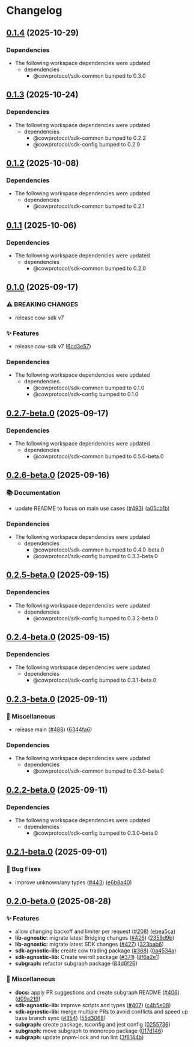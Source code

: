 # Changelog

## [0.1.4](https://github.com/cowprotocol/cow-sdk/compare/sdk-subgraph-v0.1.3...sdk-subgraph-v0.1.4) (2025-10-29)


### Dependencies

* The following workspace dependencies were updated
  * dependencies
    * @cowprotocol/sdk-common bumped to 0.3.0

## [0.1.3](https://github.com/cowprotocol/cow-sdk/compare/sdk-subgraph-v0.1.2...sdk-subgraph-v0.1.3) (2025-10-24)


### Dependencies

* The following workspace dependencies were updated
  * dependencies
    * @cowprotocol/sdk-common bumped to 0.2.2
    * @cowprotocol/sdk-config bumped to 0.2.0

## [0.1.2](https://github.com/cowprotocol/cow-sdk/compare/sdk-subgraph-v0.1.1...sdk-subgraph-v0.1.2) (2025-10-08)


### Dependencies

* The following workspace dependencies were updated
  * dependencies
    * @cowprotocol/sdk-common bumped to 0.2.1

## [0.1.1](https://github.com/cowprotocol/cow-sdk/compare/sdk-subgraph-v0.1.0...sdk-subgraph-v0.1.1) (2025-10-06)


### Dependencies

* The following workspace dependencies were updated
  * dependencies
    * @cowprotocol/sdk-common bumped to 0.2.0

## [0.1.0](https://github.com/cowprotocol/cow-sdk/compare/sdk-subgraph-v0.2.7-beta.0...sdk-subgraph-v0.1.0) (2025-09-17)


### ⚠ BREAKING CHANGES

* release cow-sdk v7

### ✨ Features

* release cow-sdk v7 ([6cd3e57](https://github.com/cowprotocol/cow-sdk/commit/6cd3e573687b1ffdbc0fdcb8cdbb414d88546e38))


### Dependencies

* The following workspace dependencies were updated
  * dependencies
    * @cowprotocol/sdk-common bumped to 0.1.0
    * @cowprotocol/sdk-config bumped to 0.1.0

## [0.2.7-beta.0](https://github.com/cowprotocol/cow-sdk/compare/sdk-subgraph-v0.2.6-beta.0...sdk-subgraph-v0.2.7-beta.0) (2025-09-17)


### Dependencies

* The following workspace dependencies were updated
  * dependencies
    * @cowprotocol/sdk-common bumped to 0.5.0-beta.0

## [0.2.6-beta.0](https://github.com/cowprotocol/cow-sdk/compare/sdk-subgraph-v0.2.5-beta.0...sdk-subgraph-v0.2.6-beta.0) (2025-09-16)


### 📚 Documentation

* update README to focus on main use cases ([#493](https://github.com/cowprotocol/cow-sdk/issues/493)) ([a05cb1b](https://github.com/cowprotocol/cow-sdk/commit/a05cb1ba11b5f9895d7cfe6262cf74c4089fd73c))


### Dependencies

* The following workspace dependencies were updated
  * dependencies
    * @cowprotocol/sdk-common bumped to 0.4.0-beta.0
    * @cowprotocol/sdk-config bumped to 0.3.3-beta.0

## [0.2.5-beta.0](https://github.com/cowprotocol/cow-sdk/compare/sdk-subgraph-v0.2.4-beta.0...sdk-subgraph-v0.2.5-beta.0) (2025-09-15)


### Dependencies

* The following workspace dependencies were updated
  * dependencies
    * @cowprotocol/sdk-config bumped to 0.3.2-beta.0

## [0.2.4-beta.0](https://github.com/cowprotocol/cow-sdk/compare/sdk-subgraph-v0.2.3-beta.0...sdk-subgraph-v0.2.4-beta.0) (2025-09-15)


### Dependencies

* The following workspace dependencies were updated
  * dependencies
    * @cowprotocol/sdk-config bumped to 0.3.1-beta.0

## [0.2.3-beta.0](https://github.com/cowprotocol/cow-sdk/compare/sdk-subgraph-v0.2.2-beta.0...sdk-subgraph-v0.2.3-beta.0) (2025-09-11)


### 🔧 Miscellaneous

* release main ([#488](https://github.com/cowprotocol/cow-sdk/issues/488)) ([6344fa6](https://github.com/cowprotocol/cow-sdk/commit/6344fa619465e6f94637677823a18646f06fa7c9))


### Dependencies

* The following workspace dependencies were updated
  * dependencies
    * @cowprotocol/sdk-common bumped to 0.3.0-beta.0

## [0.2.2-beta.0](https://github.com/cowprotocol/cow-sdk/compare/sdk-subgraph-v0.2.1-beta.0...sdk-subgraph-v0.2.2-beta.0) (2025-09-11)


### Dependencies

* The following workspace dependencies were updated
  * dependencies
    * @cowprotocol/sdk-config bumped to 0.3.0-beta.0

## [0.2.1-beta.0](https://github.com/cowprotocol/cow-sdk/compare/sdk-subgraph-v0.2.0-beta.0...sdk-subgraph-v0.2.1-beta.0) (2025-09-01)


### 🐛 Bug Fixes

* improve unknown/any types ([#443](https://github.com/cowprotocol/cow-sdk/issues/443)) ([e6b8a40](https://github.com/cowprotocol/cow-sdk/commit/e6b8a40578583cf6d1ecd208434782422f308ef0))

## [0.2.0-beta.0](https://github.com/cowprotocol/cow-sdk/compare/sdk-subgraph-v0.1.0-beta.0...sdk-subgraph-v0.2.0-beta.0) (2025-08-28)


### ✨ Features

* allow changing backoff and limiter per request ([#208](https://github.com/cowprotocol/cow-sdk/issues/208)) ([ebea5ca](https://github.com/cowprotocol/cow-sdk/commit/ebea5ca0858aeb89ae3e5d5407c8903c3ca5178d))
* **lib-agnostic:** migrate latest Bridging changes ([#426](https://github.com/cowprotocol/cow-sdk/issues/426)) ([2359d9b](https://github.com/cowprotocol/cow-sdk/commit/2359d9b903e80ae5bab0cdb92d8cf52ae250da36))
* **lib-agnostic:** migrate latest SDK changes ([#427](https://github.com/cowprotocol/cow-sdk/issues/427)) ([323bab6](https://github.com/cowprotocol/cow-sdk/commit/323bab61eb5adeb4a58bc15e25ffb29d2e1afcbf))
* **sdk-agnostic-lib:** create cow trading package ([#368](https://github.com/cowprotocol/cow-sdk/issues/368)) ([0a4534a](https://github.com/cowprotocol/cow-sdk/commit/0a4534aababce4f5d8bab991cd6ae9f51842d719))
* **sdk-agnostic-lib:** Create weiroll package ([#371](https://github.com/cowprotocol/cow-sdk/issues/371)) ([8f6a2e1](https://github.com/cowprotocol/cow-sdk/commit/8f6a2e16e5e7a43a5afc43cf5faab174be916b2e))
* **subgraph:** refactor subgraph package ([84d6f26](https://github.com/cowprotocol/cow-sdk/commit/84d6f268f7e96b946797d4650bc0cee742afcb23))


### 🔧 Miscellaneous

* **docs:** apply PR suggestions and create subgraph README ([#406](https://github.com/cowprotocol/cow-sdk/issues/406)) ([d09a219](https://github.com/cowprotocol/cow-sdk/commit/d09a219c934289a30677be685915d57e9a4451be))
* **sdk-agnostic-lib:** improve scripts and types ([#407](https://github.com/cowprotocol/cow-sdk/issues/407)) ([c4b5e08](https://github.com/cowprotocol/cow-sdk/commit/c4b5e086ce46086e9430d5f03ed330502349fbf3))
* **sdk-agnostic-lib:** merge multiple PRs to avoid conflicts and speed up base branch sync ([#354](https://github.com/cowprotocol/cow-sdk/issues/354)) ([55d3068](https://github.com/cowprotocol/cow-sdk/commit/55d3068c52217dd2618d8c180ab4fed8c9334c72))
* **subgraph:** create package, tsconfig and jest config ([0255736](https://github.com/cowprotocol/cow-sdk/commit/02557362739c27a9777540d73b15092f745814f7))
* **subgraph:** move subgraph to monorepo package ([017d146](https://github.com/cowprotocol/cow-sdk/commit/017d14673eeaacc255b438e69138c83c2d310b28))
* **subgraph:** update pnpm-lock and run lint ([3f8144b](https://github.com/cowprotocol/cow-sdk/commit/3f8144be4839f5596763a25d505524a7318ebcbc))

